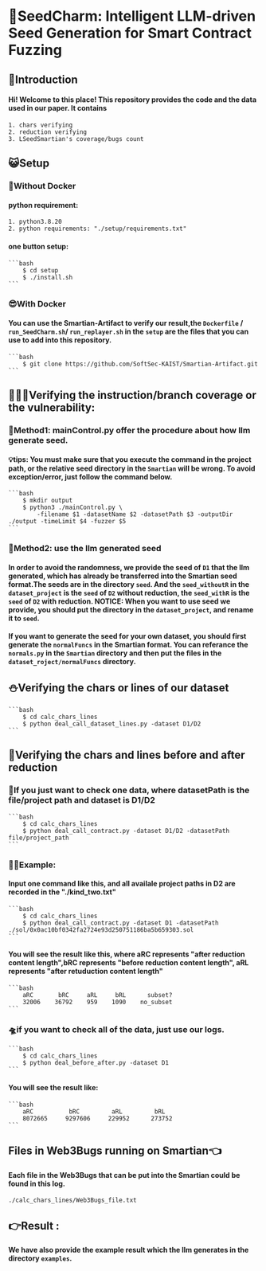 # 🎯SeedCharm: Intelligent LLM-driven Seed Generation for Smart Contract Fuzzing 
## 👋Introduction
#### Hi! Welcome to this place! This repository provides the code and the data used in our paper. It contains  
    1. chars verifying
    2. reduction verifying
    3. LSeedSmartian's coverage/bugs count 

## 😺Setup
### 🧐Without Docker
#### python requirement:
    1. python3.8.20
    2. python requirements: "./setup/requirements.txt"
#### one button setup:
    ```bash
        $ cd setup
        $ ./install.sh
    ```  
### 😎With Docker
#### You can use the Smartian-Artifact to verify our result,the `Dockerfile` / `run_SeedCharm.sh`/ `run_replayer.sh` in the `setup` are the files that you can use to add into this repository.
    ```bash
        $ git clone https://github.com/SoftSec-KAIST/Smartian-Artifact.git
    ```  
## 🏃‍♀️‍➡️Verifying the instruction/branch coverage or the vulnerability:
### 🎀Method1: mainControl.py offer the procedure about how llm generate seed. 
#### 💡tips: You must make sure that you execute the command in the project path, or the relative seed directory in the `Smartian` will be wrong. To avoid exception/error, just follow the command below.
    ```bash
        $ mkdir output
        $ python3 ./mainControl.py \
            -filename $1 -datasetName $2 -datasetPath $3 -outputDir ./output -timeLimit $4 -fuzzer $5
    ```  

### 🎁Method2: use the llm generated seed
#### In order to avoid the randomness, we provide the seed of `D1` that the llm generated, which has already be transferred into the Smartian seed format.The seeds are in the directory `seed`. And the `seed_withoutR` in the `dataset_project` is the `seed` of `D2` without reduction, the `seed_withR` is the `seed` of `D2` with reduction. NOTICE: When you want to use seed we provide, you should put the directory in the `dataset_project`, and rename it to `seed`.
#### If you want to generate the seed for your own dataset, you should first generate the `normalFuncs` in the Smartian format. You can referance the `normals.py` in the `Smartian` directory and then put the files in the `dataset_roject/normalFuncs` directory.

## ⛄Verifying the chars or lines of our dataset 
    ```bash
        $ cd calc_chars_lines
        $ python deal_call_dataset_lines.py -dataset D1/D2
    ```  
## 🥳Verifying the chars and lines before and after reduction
### 🚀If you just want to check one data, where datasetPath is the file/project path and dataset is D1/D2
    ```bash
        $ cd calc_chars_lines
        $ python deal_call_contract.py -dataset D1/D2 -datasetPath file/project_path
    ```  
### 👩‍💻Example:
#### Input one command like this, and all availale project paths in D2 are recorded in the "./kind_two.txt"
    ```bash
        $ cd calc_chars_lines
        $ python deal_call_contract.py -dataset D1 -datasetPath ./sol/0x0ac10bf0342fa2724e93d250751186ba5b659303.sol
    ``` 
#### You will see the result like this, where aRC represents "after reduction content length",bRC represents "before reduction content length", aRL represents "after retuduction content length"

    ```bash
        aRC       bRC     aRL     bRL      subset?
        32006    36792    959    1090    no_subset
    ```  
### 🛸if you want to check all of the data, just use our logs.

    ```bash
        $ cd calc_chars_lines
        $ python deal_before_after.py -dataset D1 
    ``` 
#### You will see the result like:
    ```bash
        aRC          bRC         aRL         bRL
        8072665     9297606     229952      273752
    ``` 
## Files in Web3Bugs running on Smartian👈
#### Each file in the Web3Bugs that can be put into the Smartian could be found in this log.
    ./calc_chars_lines/Web3Bugs_file.txt

## 👉Result :
#### We have also provide the example result which the llm generates in the directory `examples`.
 